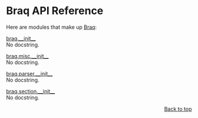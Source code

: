 # Braq API Reference
Here are modules that make up [Braq](/README.md):

[braq.\_\_init\_\_](/docs/api/modules/braq/__init__/README.md)
<br>
No docstring.

[braq.misc.\_\_init\_\_](/docs/api/modules/braq/misc/__init__/README.md)
<br>
No docstring.

[braq.parser.\_\_init\_\_](/docs/api/modules/braq/parser/__init__/README.md)
<br>
No docstring.

[braq.section.\_\_init\_\_](/docs/api/modules/braq/section/__init__/README.md)
<br>
No docstring.

<p align="right"><a href="#braq-api-reference">Back to top</a></p>
